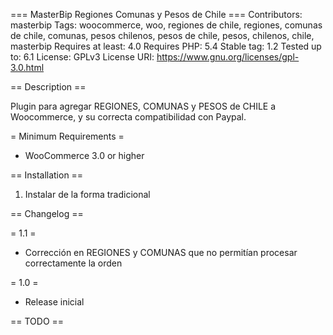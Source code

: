 === MasterBip Regiones Comunas y Pesos de Chile  ===
Contributors: masterbip
Tags: woocommerce, woo, regiones de chile, regiones, comunas de chile, comunas, pesos chilenos, pesos de chile, pesos, chilenos, chile, masterbip
Requires at least: 4.0
Requires PHP: 5.4
Stable tag: 1.2
Tested up to: 6.1
License: GPLv3
License URI: https://www.gnu.org/licenses/gpl-3.0.html

== Description ==

Plugin para agregar REGIONES, COMUNAS y PESOS de CHILE a Woocommerce, y su correcta compatibilidad con Paypal.

= Minimum Requirements =

* WooCommerce 3.0 or higher

== Installation ==

1. Instalar de la forma tradicional

== Changelog ==

= 1.1 =
* Corrección en REGIONES y COMUNAS que no permitían procesar correctamente la orden

= 1.0 =
* Release inicial

== TODO ==